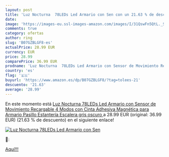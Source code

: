 ```yaml
---
layout: post
title: 'Luz Nocturna  78LEDs Led Armario con Sen con un 21.63 % de descuento'
date: 
image: 'https://images-eu.ssl-images-amazon.com/images/I/31QswFn5QtL._SL200_.jpg'
comments: true
category: ofertas
author: ring
slug: 'B07GZBLGF8-es'
actualPrice: 28.99 EUR
currency: EUR
price: 28.99
comparePrice: 36.99 EUR
prodname: 'Luz Nocturna  78LEDs Led Armario con Sensor de Movimiento Recargable 4 Modos con Cinta Adhesiva Magnética para Armario  Pasillo  Estantería  Escalera  gris oscuro '
country: 'es'
flag: '🇪🇸'
buyurl: 'https://www.amazon.es/dp/B07GZBLGF8/?tag=tolees-21'
descuento: '21.63'
average: '28.99'
---
```


En este momento está [Luz Nocturna  78LEDs Led Armario con Sensor de Movimiento Recargable 4 Modos con Cinta Adhesiva Magnética para Armario  Pasillo  Estantería  Escalera  gris oscuro ](https://www.amazon.es/dp/B07GZBLGF8/?tag=tolees-21) a 28.99 EUR (original: 36.99 EUR) (21.63 %  de descuento) en el siguiente enlace!

[![Luz Nocturna  78LEDs Led Armario con Sen](https://images-eu.ssl-images-amazon.com/images/I/31QswFn5QtL._SL200_.jpg)](https://www.amazon.es/dp/B07GZBLGF8/?tag=tolees-21)

🔎:


[Aquí!!!](https://www.amazon.es/dp/B07GZBLGF8/?tag=tolees-21)
